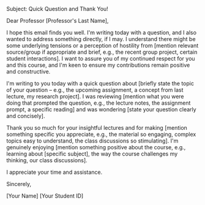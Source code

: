Subject: Quick Question and Thank You!

Dear Professor [Professor's Last Name],

I hope this email finds you well. I'm writing today with a question, and I also wanted to address something directly, if I may. I understand there might be some underlying tensions or a perception of hostility from [mention relevant source/group if appropriate and brief, e.g., the recent group project, certain student interactions]. I want to assure you of my continued respect for you and this course, and I'm keen to ensure my contributions remain positive and constructive.

I'm writing to you today with a quick question about [briefly state the topic of your question – e.g., the upcoming assignment, a concept from last lecture, my research project]. I was reviewing [mention what you were doing that prompted the question, e.g., the lecture notes, the assignment prompt, a specific reading] and was wondering [state your question clearly and concisely].

Thank you so much for your insightful lectures and for making [mention something specific you appreciate, e.g., the material so engaging, complex topics easy to understand, the class discussions so stimulating]. I'm genuinely enjoying [mention something positive about the course, e.g., learning about [specific subject], the way the course challenges my thinking, our class discussions].

I appreciate your time and assistance.

Sincerely,

[Your Name]
[Your Student ID]
